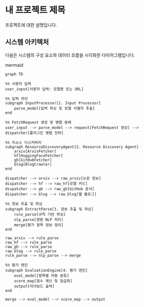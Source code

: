 # 내 프로젝트 제목

프로젝트에 대한 설명입니다.

## 시스템 아키텍처

다음은 시스템의 구성 요소와 데이터 흐름을 시각화한 다이어그램입니다.

mermaid

    graph TD

    %% 사용자 입력
    user_input[사용자 입력: 모델명 또는 URL]

    %% 입력 처리
    subgraph InputProcessor[1. Input Processor]
        parse_model[입력 파싱 및 모델 식별자 추출]
    end

    %% FetchRequest 생성 및 병렬 분배
    user_input --> parse_model --> request[FetchRequest 생성] --> dispatcher[플러그인 병렬 전파]

    %% 리소스 디스커버리
    subgraph ResourceDiscoveryAgent[2. Resource Discovery Agent]
        arxiv[ArxivFetcher]
        hf[HuggingFaceFetcher]
        gh[GitHubFetcher]
        blog[BlogCrawler]
    end

    dispatcher --> arxiv --> raw_arxiv[논문 정보]
    dispatcher --> hf --> raw_hf[모델 카드]
    dispatcher --> gh --> raw_gh[GitHub 문서]
    dispatcher --> blog --> raw_blog[웹 블로그]

    %% 정보 추출 및 파싱
    subgraph ExtractParse[3. 정보 추출 및 파싱]
        rule_parse[규칙 기반 파싱]
        nlp_parse[경량 NLP 처리]
        merge[평가 항목 정보 정리]
    end

    raw_arxiv --> rule_parse
    raw_hf --> rule_parse
    raw_gh --> rule_parse
    raw_blog --> rule_parse
    rule_parse --> nlp_parse --> merge

    %% 평가 엔진
    subgraph EvaluationEngine[4. 평가 엔진]
        eval_model[항목별 자동 분류]
        score_map[점수 계산 및 등급화]
        output[리더보드 출력]
    end

    merge --> eval_model --> score_map --> output

